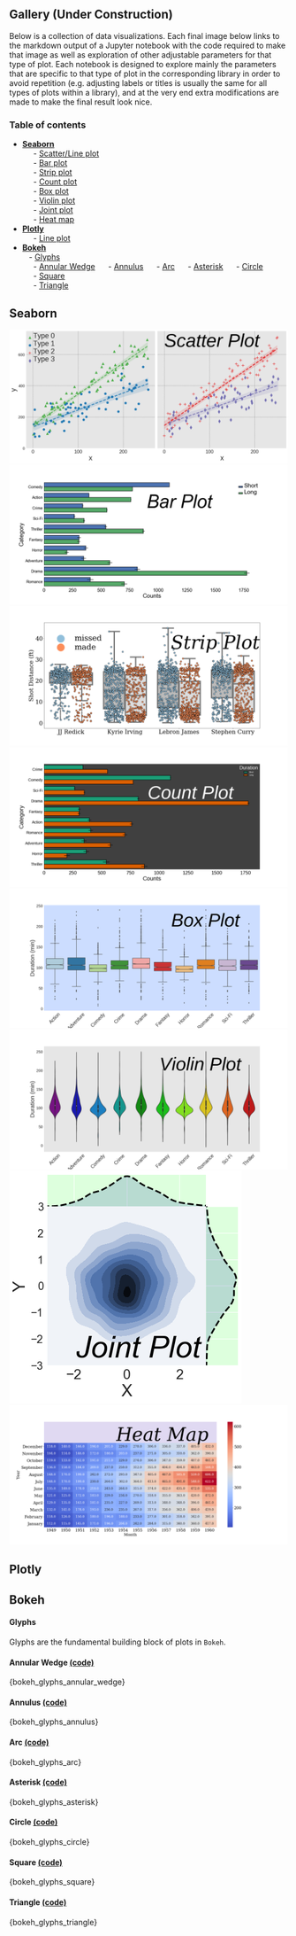 ## Gallery (Under Construction)
Below is a collection of data visualizations. Each final image below links to the markdown output of a Jupyter notebook with the code required to make that image as well as exploration of other adjustable parameters for that type of plot. Each notebook is designed to explore mainly the parameters that are specific to that type of plot in the corresponding library in order to avoid repetition (e.g. adjusting labels or titles is usually the same for all types of plots within a library), and at the very end extra modifications are made to make the final result look nice.

### Table of contents 
- [**Seaborn**](#seaborn)  
&nbsp;&nbsp;&nbsp;&nbsp; - [Scatter/Line plot](#seaborn-lmplot)  
&nbsp;&nbsp;&nbsp;&nbsp; - [Bar plot](#seaborn-barplot)   
&nbsp;&nbsp;&nbsp;&nbsp; - [Strip plot](#seaborn-stripplot)   
&nbsp;&nbsp;&nbsp;&nbsp; - [Count plot](#seaborn-countplot)   
&nbsp;&nbsp;&nbsp;&nbsp; - [Box plot](#seaborn-boxplot)   
&nbsp;&nbsp;&nbsp;&nbsp; - [Violin plot](#seaborn-violinplot)   
&nbsp;&nbsp;&nbsp;&nbsp; - [Joint plot](#seaborn-jointplot)   
&nbsp;&nbsp;&nbsp;&nbsp; - [Heat map](#seaborn-heatmap)  
- [**Plotly**](#plotly)  
&nbsp;&nbsp;&nbsp;&nbsp; - [Line plot](#plotly-line)  
- [**Bokeh**](#bokeh)  
&nbsp;&nbsp; - [Glyphs](#bokeh-glyphs)  
&nbsp;&nbsp;&nbsp;&nbsp; - [Annular Wedge](#bokeh-glyphs-annular-wedge) 
&nbsp;&nbsp;&nbsp;&nbsp; - [Annulus](#bokeh-glyphs-annulus) 
&nbsp;&nbsp;&nbsp;&nbsp; - [Arc](#bokeh-glyphs-arc) 
&nbsp;&nbsp;&nbsp;&nbsp; - [Asterisk](#bokeh-glyphs-asterisk) 
&nbsp;&nbsp;&nbsp;&nbsp; - [Circle](#bokeh-glyphs-circle)  
&nbsp;&nbsp;&nbsp;&nbsp; - [Square](#bokeh-glyphs-square)  
&nbsp;&nbsp;&nbsp;&nbsp; - [Triangle](#bokeh-glyphs-triangle)  




<a name="seaborn"></a>
## Seaborn
<a name="seaborn-lmplot"></a>
[![png](visualizations/figures/lmplot.png)](../visualizations/seaborn/lmplot/lmplot)
<a name="seaborn-barplot"></a>
[![png](visualizations/figures/barplot.png)](../visualizations/seaborn/barplot/barplot)
<a name="seaborn-stripplot"></a>
[![png](visualizations/figures/stripplot.png)](../visualizations/seaborn/stripplot/stripplot)
<a name="seaborn-countplot"></a>
[![png](visualizations/figures/countplot.png)](../visualizations/seaborn/countplot/countplot)
<a name="seaborn-boxplot"></a>
[![png](visualizations/figures/boxplot.png)](../visualizations/seaborn/boxplot/boxplot)
<a name="seaborn-violinplot"></a>
[![png](visualizations/figures/violinplot.png)](../visualizations/seaborn/violinplot/violinplot)
<a name="seaborn-jointplot"></a>
[![png](visualizations/figures/jointplot.png)](../visualizations/seaborn/jointplot/jointplot)
<a name="seaborn-heatmap"></a>
[![png](visualizations/figures/heatmap.png)](../visualizations/seaborn/heatmap/heatmap)

<a name="plotly"></a>
## Plotly

<a name="plotly-line"></a>



<a name="bokeh"></a>
## Bokeh

#### Glyphs
Glyphs are the fundamental building block of plots in `Bokeh`.


<a name="bokeh-glyphs-annular-wedge"></a>
#### Annular Wedge [(code)](../visualizations/bokeh/glyphs/annular-wedge/annular_wedge)
{bokeh_glyphs_annular_wedge}

<a name="bokeh-glyphs-annulus"></a>
#### Annulus [(code)](../visualizations/bokeh/glyphs/annulus/annulus)
{bokeh_glyphs_annulus}

<a name="bokeh-glyphs-arc"></a>
#### Arc [(code)](../visualizations/bokeh/glyphs/arc/arc)
{bokeh_glyphs_arc}

<a name="bokeh-glyphs-asterisk"></a>
#### Asterisk [(code)](../visualizations/bokeh/glyphs/asterisk/asterisk)
{bokeh_glyphs_asterisk}

<a name="bokeh-glyphs-circle"></a>
#### Circle [(code)](../visualizations/bokeh/glyphs/circle/circle)
{bokeh_glyphs_circle}

<a name="bokeh-glyphs-square"></a>
#### Square [(code)](../visualizations/bokeh/glyphs/square/square)
{bokeh_glyphs_square}

<a name="bokeh-glyphs-triangle"></a>
#### Triangle [(code)](../visualizations/bokeh/glyphs/triangle/triangle)
{bokeh_glyphs_triangle}
